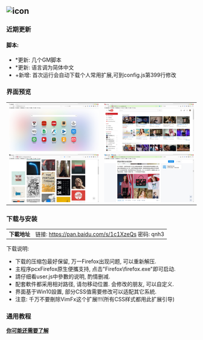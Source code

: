 ## ![icon](../../img/icon.jpg)

### 近期更新

#### 脚本:
- *更新: 几个GM脚本
- *更新: 语言调为简体中文
- +新增: 首次运行会自动下载个人常用扩展,可到config.js第399行修改

### 界面预览

| | |
| :-- | :-- |
| ![](../../img/52.0.2-2017.04.03/preview-1.jpg) | ![](../../img/52.0.2-2017.04.03/preview-2.jpg) |
| ![](../../img/52.0.2-2017.04.03/preview-3.jpg) | ![](../../img/52.0.2-2017.04.03/preview-4.jpg) |

### 下载与安装

| |  |
| :-- | :-- |
| **下載地址** | 链接: https://pan.baidu.com/s/1c1XzeQs 密码: qnh3 |

下载说明:
- 下载的压缩包最好保留, 万一Firefox出现问题, 可以重新解压.
- 主程序pcxFirefox原生便攜支持, 点击"Firefox\firefox.exe"即可启动.
- 請仔细看user.js中參數的说明, 酌情删减.
- 配套軟件都采用相对路径, 请勿移动位置. 会修改的朋友, 可以自定义.
- 界面基于Win10設置, 部分CSS值需要修改可以适配其它系統.
- 注意: 千万不要刪除VimFx这个扩展!!!(所有CSS样式都用此扩展引导)

### 通用教程

[**你可能还需要了解**](../..#你可能还需要了解)